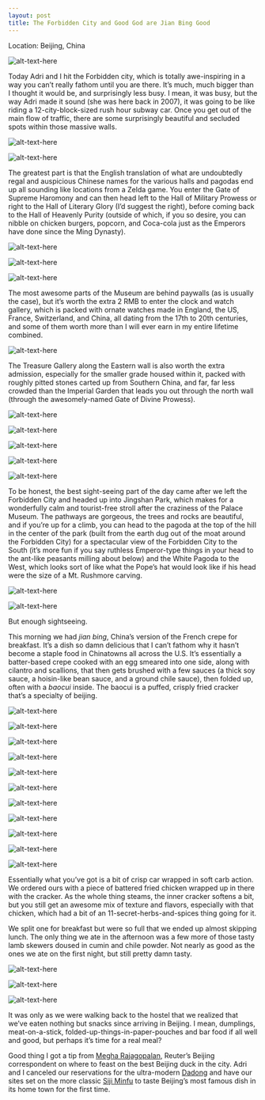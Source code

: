 ```yaml
---
layout: post
title: The Forbidden City and Good God are Jian Bing Good
---
```


Location: Beijing, China

![alt-text-here](http://kenjilopezalt.github.io/images/20140619-beijing-bing-forbidden-city-/20140619-beijing-bing-forbidden-city-14.jpg "forbidden city")

Today Adri and I hit the Forbidden city, which is totally awe-inspiring in a way you can’t really fathom until you are there. It’s much, much bigger than I thought it would be, and surprisingly less busy. I mean, it was busy, but the way Adri made it sound (she was here back in 2007), it was going to be like riding a 12-city-block-sized rush hour subway car. Once you get out of the main flow of traffic, there are some surprisingly beautiful and secluded spots within those massive walls.

![alt-text-here](http://kenjilopezalt.github.io/images/20140619-beijing-bing-forbidden-city-/20140619-beijing-bing-forbidden-city-19.jpg "forbidden city")

![alt-text-here](http://kenjilopezalt.github.io/images/20140619-beijing-bing-forbidden-city-/20140619-beijing-bing-forbidden-city-22.jpg "forbidden city")

The greatest part is that the English translation of what are undoubtedly regal and auspicious Chinese names for the various halls and pagodas end up all sounding like locations from a Zelda game. You enter the Gate of Supreme Haromony and can then head left to the Hall of Military Prowess or right to the Hall of Literary Glory (I’d suggest the right), before coming back to the Hall of Heavenly Purity (outside of which, if you so desire, you can nibble on chicken burgers, popcorn, and Coca-cola just as the Emperors have done since the Ming Dynasty).

![alt-text-here](http://kenjilopezalt.github.io/images/20140619-beijing-bing-forbidden-city-/20140619-beijing-bing-forbidden-city-25.jpg "forbidden city")

![alt-text-here](http://kenjilopezalt.github.io/images/20140619-beijing-bing-forbidden-city-/20140619-beijing-bing-forbidden-city-19.jpg "forbidden city")

![alt-text-here](http://kenjilopezalt.github.io/images/20140619-beijing-bing-forbidden-city-/20140619-beijing-bing-forbidden-city-18.jpg "forbidden city")

The most awesome parts of the Museum are behind paywalls (as is usually the case), but it’s worth the extra 2 RMB to enter the clock and watch gallery, which is packed with ornate watches made in England, the US, France, Switzerland, and China, all dating from the 17th to 20th centuries, and some of them worth more than I will ever earn in my entire lifetime combined.

![alt-text-here](http://kenjilopezalt.github.io/images/20140619-beijing-bing-forbidden-city-/20140619-beijing-bing-forbidden-city-27.jpg "forbidden city")

The Treasure Gallery along the Eastern wall is also worth the extra admission, especially for the smaller grade housed within it, packed with roughly pitted stones carted up from Southern China, and far, far less crowded than the Imperial Garden that leads you out through the north wall (through the awesomely-named Gate of Divine Prowess).

![alt-text-here](http://kenjilopezalt.github.io/images/20140619-beijing-bing-forbidden-city-/20140619-beijing-bing-forbidden-city-31.jpg "forbidden city")

![alt-text-here](http://kenjilopezalt.github.io/images/20140619-beijing-bing-forbidden-city-/20140619-beijing-bing-forbidden-city-30.jpg "forbidden city")

![alt-text-here](http://kenjilopezalt.github.io/images/20140619-beijing-bing-forbidden-city-/20140619-beijing-bing-forbidden-city-38.jpg "forbidden city")

![alt-text-here](http://kenjilopezalt.github.io/images/20140619-beijing-bing-forbidden-city-/20140619-beijing-bing-forbidden-city-40.jpg "forbidden city")

![alt-text-here](http://kenjilopezalt.github.io/images/20140619-beijing-bing-forbidden-city-/20140619-beijing-bing-forbidden-city-45.jpg "forbidden city")

To be honest, the best sight-seeing part of the day came after we left the Forbidden City and headed up into Jingshan Park, which makes for a wonderfully calm and tourist-free stroll after the craziness of the Palace Museum. The pathways are gorgeous, the trees and rocks are beautiful, and if you’re up for a climb, you can head to the pagoda at the top of the hill in the center of the park (built from the earth dug out of the moat around the Forbidden City) for a spectacular view of the Forbidden City to the South (it’s more fun if you say ruthless Emperor-type things in your head to the ant-like peasants milling about below) and the White Pagoda to the West, which looks sort of like what the Pope’s hat would look like if his head were the size of a Mt. Rushmore carving.

![alt-text-here](http://kenjilopezalt.github.io/images/20140619-beijing-bing-forbidden-city-/20140619-beijing-bing-forbidden-city-48.jpg "forbidden city")

![alt-text-here](http://kenjilopezalt.github.io/images/20140619-beijing-bing-forbidden-city-/20140619-beijing-bing-forbidden-city-51.jpg "forbidden city")

But enough sightseeing. 

This morning we had <em>jian bing</em>, China’s version of the French crepe for breakfast. It’s a dish so damn delicious that I can’t fathom why it hasn’t become a staple food in Chinatowns all across the U.S. It’s essentially a batter-based crepe cooked with an egg smeared into one side, along with cilantro and scallions, that then gets brushed with a few sauces (a thick soy sauce, a hoisin-like bean sauce, and a ground chile sauce), then folded up, often with a <em>baocui</em> inside. The baocui is a puffed, crisply fried cracker that’s a specialty of beijing.

![alt-text-here](http://kenjilopezalt.github.io/images/20140619-beijing-bing-forbidden-city-/20140619-beijing-bing-forbidden-city-03.jpg "forbidden city")

![alt-text-here](http://kenjilopezalt.github.io/images/20140619-beijing-bing-forbidden-city-/20140619-beijing-bing-forbidden-city-04.jpg "forbidden city")

![alt-text-here](http://kenjilopezalt.github.io/images/20140619-beijing-bing-forbidden-city-/20140619-beijing-bing-forbidden-city-05.jpg "forbidden city")

![alt-text-here](http://kenjilopezalt.github.io/images/20140619-beijing-bing-forbidden-city-/20140619-beijing-bing-forbidden-city-06.jpg "forbidden city")

![alt-text-here](http://kenjilopezalt.github.io/images/20140619-beijing-bing-forbidden-city-/20140619-beijing-bing-forbidden-city-07.jpg "forbidden city")

![alt-text-here](http://kenjilopezalt.github.io/images/20140619-beijing-bing-forbidden-city-/20140619-beijing-bing-forbidden-city-08.jpg "forbidden city")

![alt-text-here](http://kenjilopezalt.github.io/images/20140619-beijing-bing-forbidden-city-/20140619-beijing-bing-forbidden-city-09.jpg "forbidden city")

![alt-text-here](http://kenjilopezalt.github.io/images/20140619-beijing-bing-forbidden-city-/20140619-beijing-bing-forbidden-city-10.jpg "forbidden city")

![alt-text-here](http://kenjilopezalt.github.io/images/20140619-beijing-bing-forbidden-city-/20140619-beijing-bing-forbidden-city-11.jpg "forbidden city")

![alt-text-here](http://kenjilopezalt.github.io/images/20140619-beijing-bing-forbidden-city-/20140619-beijing-bing-forbidden-city-12.jpg "forbidden city")

![alt-text-here](http://kenjilopezalt.github.io/images/20140619-beijing-bing-forbidden-city-/20140619-beijing-bing-forbidden-city-13.jpg "forbidden city")

Essentially what you’ve got is a bit of crisp car wrapped in soft carb action. We ordered ours with a piece of battered fried chicken wrapped up in there with the cracker. As the whole thing steams, the inner cracker softens a bit, but you still get an awesome mix of texture and flavors, especially with that chicken, which had a bit of an 11-secret-herbs-and-spices thing going for it.

We split one for breakfast but were so full that we ended up almost skipping lunch. The only thing we ate in the afternoon was a few more of those tasty lamb skewers doused in cumin and chile powder. Not nearly as good as the ones we ate on the first night, but still pretty damn tasty.

![alt-text-here](http://kenjilopezalt.github.io/images/20140619-beijing-bing-forbidden-city-/20140619-beijing-bing-forbidden-city-54.jpg "forbidden city")

![alt-text-here](http://kenjilopezalt.github.io/images/20140619-beijing-bing-forbidden-city-/20140619-beijing-bing-forbidden-city-56.jpg "forbidden city")

![alt-text-here](http://kenjilopezalt.github.io/images/20140619-beijing-bing-forbidden-city-/20140619-beijing-bing-forbidden-city-57.jpg "forbidden city")

It was only as we were walking back to the hostel that we realized that we’ve eaten nothing but snacks since arriving in Beijing. I mean, dumplings, meat-on-a-stick, folded-up-things-in-paper-pouches and bar food if all well and good, but perhaps it’s time for a real meal?

Good thing I got a tip from <a href="www.twitter.com/meghara">Megha Rajagopalan<a>, Reuter’s Beijing correspondent on where to feast on the best Beijing duck in the city. Adri and I canceled our reservations for the ultra-modern <a href="http://www.tripadvisor.com/Restaurant_Review-g294212-d812015-Reviews-Dadong_Roast_Duck_Dongsi-Beijing.html">Dadong</a> and have our sites set on the more classic <a href="http://www.tripadvisor.com/Restaurant_Review-g294212-d4754416-Reviews-Sijiminfu_roast_duckbeijing_dish-Beijing.html">Siji Minfu</a> to taste Beijing’s most famous dish in its home town for the first time.